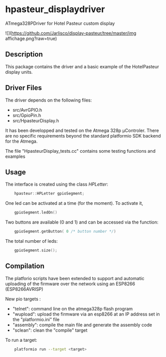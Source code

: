 # hpasteur_displaydriver
ATmega328PDriver for Hotel Pasteur custom display


![](https://github.com/Jarlisco/display-pasteur/tree/master/img affichage.png?raw=true)

## Description

This package contains the driver and a basic example of the HotelPasteur display units.

## Driver Files
The driver depends on the following files:
 * src/AvrGPIO.h
 * src/GpioPin.h
 * src/HpasteurDisplay.h

It has been developped and tested on the Atmega 328p µControler.
There are no specific requirements beyond the standard platformio SDK backend for the Atmega.

The file "HpasteurDisplay_tests.cc" contains some testing functions and examples

## Usage

The interface is created using the class *HPLetter*:
```c++
    hpasteur::HPLetter gpioSegment;
```

One led can be activated at a time (for the moment). To activate it,
```c++
    gpioSegment.ledOn()
```

Two buttons are available (0 and 1) and can be accessed via the function:
```c++
    gpioSegment.getButton( 0 /* button number */)
```

The total number of leds:
```c++
    gpioSegment.size();
```

## Compilation
The platforio scripts have been extended to support and automatic uploading of the firmware over the network using an ESP8266 (ESP8266AVRISP)

New pio targets :
 * "telnet":   command line on the atmega328p flash program
 * "wupload":  upload the firmware via an esp8266 at an IP address set in the "platformio.ini" file
 * "assembly": compile the main file and generate the assembly code
 * "sclean":   clean the "compile" target

To run a target:
```bash
    platformio run --target <target>
```
